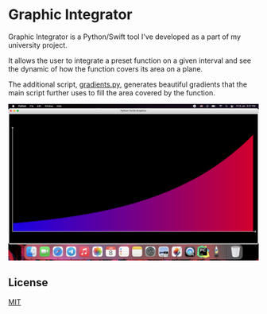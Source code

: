 # Graphic Integrator

Graphic Integrator is a Python/Swift tool I've developed as a part of my university project. 

It allows the user to integrate a preset function on a given interval and see the dynamic of how the function covers its area on a plane.

The additional script, [gradients.py](Dev/gradients.py), generates beautiful gradients that the main script further uses to fill the area covered by the function.

![alt text](Screenshots/3.png)


## License
[MIT](https://choosealicense.com/licenses/mit/)
